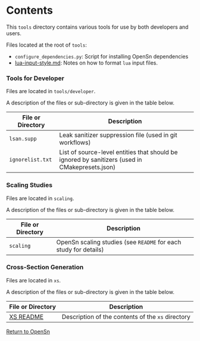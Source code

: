 # Contents 

This `tools` directory contains various tools for use by both developers and users.

Files located at the root of `tools`:
- `configure_dependencies.py`: Script for installing OpenSn dependencies
- [lua-input-style.md](./lua-input-style.md): Notes on how to format `lua` input files. 

### Tools for Developer

Files are located in `tools/developer`.

A description of the files or sub-directory is given in the table below.

| File or Directory  | Description                                                                                    |
|--------------------|------------------------------------------------------------------------------------------------|
| `lsan.supp`        | Leak sanitizer suppression file (used in git workflows)                                        |
| `ignorelist.txt`   | List of source-level entities that should be ignored by sanitizers (used in CMakepresets.json) |

### Scaling Studies

Files are located in `scaling`.

A description of the files or sub-directory is given in the table below.

| File or Directory | Description |
|-------------------| ----------- |
|  `scaling`        | OpenSn scaling studies (see `README` for each study for details) |

### Cross-Section Generation

Files are located in `xs`.

A description of the files or sub-directory is given in the table below.

| File or Directory | Description |
| ----------------- | ----------- |
| [XS README](./MGXS_README.md) | Description of the contents of the `xs` directory |



[Return to OpenSn](../README.md)

